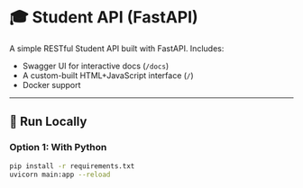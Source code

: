 # 🎓 Student API (FastAPI)

A simple RESTful Student API built with FastAPI. Includes:
- Swagger UI for interactive docs (`/docs`)
- A custom-built HTML+JavaScript interface (`/`)
- Docker support

---

## 🚀 Run Locally

### Option 1: With Python

```bash
pip install -r requirements.txt
uvicorn main:app --reload
